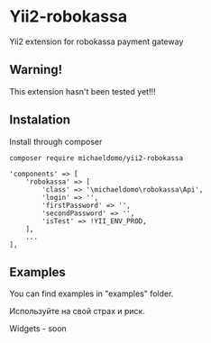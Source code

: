 # Yii2-robokassa
Yii2 extension for robokassa payment gateway

## Warning!
This extension hasn't been tested yet!!!

## Instalation

Install through composer

```composer require michaeldomo/yii2-robokassa```

```
'components' => [
    'robokassa' => [
        'class' => '\michaeldomo\robokassa\Api',
        'login' => '',
        'firstPassword' => '',
        'secondPassword' => '',
        'isTest' => !YII_ENV_PROD,
    ],
    ...
],
```

## Examples
You can find examples in "examples" folder.

Используйте на свой страх и риск.

Widgets - soon
